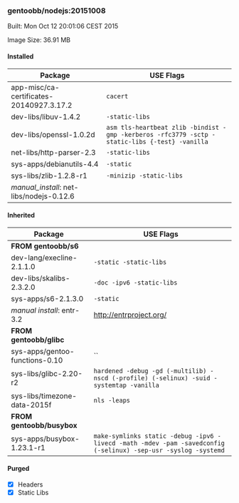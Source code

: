 ### gentoobb/nodejs:20151008
Built: Mon Oct 12 20:01:06 CEST 2015

Image Size: 36.91 MB
#### Installed
Package | USE Flags
--------|----------
app-misc/ca-certificates-20140927.3.17.2 | `cacert`
dev-libs/libuv-1.4.2 | `-static-libs`
dev-libs/openssl-1.0.2d | `asm tls-heartbeat zlib -bindist -gmp -kerberos -rfc3779 -sctp -static-libs {-test} -vanilla`
net-libs/http-parser-2.3 | `-static-libs`
sys-apps/debianutils-4.4 | `-static`
sys-libs/zlib-1.2.8-r1 | `-minizip -static-libs`
*manual_install*: net-libs/nodejs-0.12.6 | 
#### Inherited
Package | USE Flags
--------|----------
**FROM gentoobb/s6** |
dev-lang/execline-2.1.1.0 | `-static -static-libs`
dev-libs/skalibs-2.3.2.0 | `-doc -ipv6 -static-libs`
sys-apps/s6-2.1.3.0 | `-static`
*manual install*: entr-3.2 | http://entrproject.org/
**FROM gentoobb/glibc** |
sys-apps/gentoo-functions-0.10 | ``
sys-libs/glibc-2.20-r2 | `hardened -debug -gd (-multilib) -nscd (-profile) (-selinux) -suid -systemtap -vanilla`
sys-libs/timezone-data-2015f | `nls -leaps`
**FROM gentoobb/busybox** |
sys-apps/busybox-1.23.1-r1 | `make-symlinks static -debug -ipv6 -livecd -math -mdev -pam -savedconfig (-selinux) -sep-usr -syslog -systemd`
#### Purged
- [x] Headers
- [x] Static Libs
